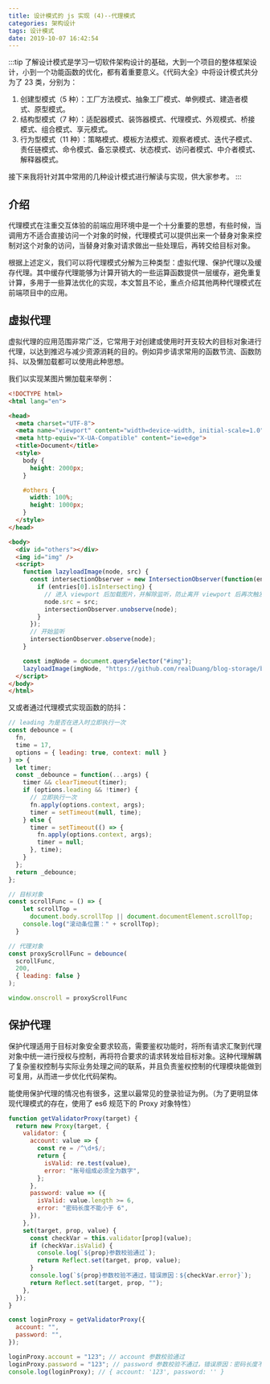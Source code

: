 ```yaml
---
title: 设计模式的 js 实现 (4)--代理模式
categories: 架构设计
tags: 设计模式
date: 2019-10-07 16:42:54
---
```


:::tip
了解设计模式是学习一切软件架构设计的基础，大到一个项目的整体框架设计，小到一个功能函数的优化，都有着重要意义。《代码大全》中将设计模式共分为了 23 类，分别为：

1. 创建型模式（5 种）：工厂方法模式、抽象工厂模式、单例模式、建造者模式、原型模式。
2. 结构型模式（7 种）：适配器模式、装饰器模式、代理模式、外观模式、桥接模式、组合模式、享元模式。
3. 行为型模式（11 种）：策略模式、模板方法模式、观察者模式、迭代子模式、责任链模式、命令模式、备忘录模式、状态模式、访问者模式、中介者模式、解释器模式。

接下来我将针对其中常用的几种设计模式进行解读与实现，供大家参考。
:::

## 介绍

代理模式在注重交互体验的前端应用环境中是一个十分重要的思想，有些时候，当调用方不适合直接访问一个对象的时候，代理模式可以提供出来一个替身对象来控制对这个对象的访问，当替身对象对请求做出一些处理后，再转交给目标对象。

根据上述定义，我们可以将代理模式分解为三种类型：虚拟代理、保护代理以及缓存代理。其中缓存代理能够为计算开销大的一些运算函数提供一层缓存，避免重复计算，多用于一些算法优化的实现，本文暂且不论，重点介绍其他两种代理模式在前端项目中的应用。

<!-- more -->

## 虚拟代理

虚拟代理的应用范围非常广泛，它常用于对创建或使用时开支较大的目标对象进行代理，以达到推迟与减少资源消耗的目的。例如异步请求常用的函数节流、函数防抖、以及懒加载都可以使用此种思想。

我们以实现某图片懒加载来举例：

```html
<!DOCTYPE html>
<html lang="en">

<head>
  <meta charset="UTF-8">
  <meta name="viewport" content="width=device-width, initial-scale=1.0">
  <meta http-equiv="X-UA-Compatible" content="ie=edge">
  <title>Document</title>
  <style>
    body {
      height: 2000px;
    }

    #others {
      width: 100%;
      height: 1000px;
    }
  </style>
</head>

<body>
  <div id="others"></div>
  <img id="img" />
  <script>
    function lazyloadImage(node, src) {
      const intersectionObserver = new IntersectionObserver(function(entries) {
        if (entries[0].isIntersecting) {
          // 进入 viewport 后加载图片，并解除监听，防止离开 viewport 后再次触发
          node.src = src;
          intersectionObserver.unobserve(node);
        }
      });
      // 开始监听
      intersectionObserver.observe(node);
    }

    const imgNode = document.querySelector("#img");
    lazyloadImage(imgNode, "https://github.com/realDuang/blog-storage/blob/master/avatar.jpg?raw=true");
  </script>
</body>
</html>
```

又或者通过代理模式实现函数的防抖：

```js
// leading 为是否在进入时立即执行一次
const debounce = (
  fn,
  time = 17,
  options = { leading: true, context: null }
) => {
  let timer;
  const _debounce = function(...args) {
    timer && clearTimeout(timer);
    if (options.leading && !timer) {
      // 立即执行一次
      fn.apply(options.context, args);
      timer = setTimeout(null, time);
    } else {
      timer = setTimeout(() => {
        fn.apply(options.context, args);
        timer = null;
      }, time);
    }
  };
  return _debounce;
};

// 目标对象
const scrollFunc = () => {
    let scrollTop =
      document.body.scrollTop || document.documentElement.scrollTop;
    console.log("滚动条位置：" + scrollTop);
  }

// 代理对象
const proxyScrollFunc = debounce(
  scrollFunc,
  200,
  { leading: false }
);

window.onscroll = proxyScrollFunc
```

## 保护代理

保护代理适用于目标对象安全要求较高，需要鉴权功能时，将所有请求汇聚到代理对象中统一进行授权与控制，再将符合要求的请求转发给目标对象。这种代理解耦了复杂鉴权控制与实际业务处理之间的联系，并且负责鉴权控制的代理模块能做到可复用，从而进一步优化代码架构。

能使用保护代理的情况也有很多，这里以最常见的登录验证为例。（为了更明显体现代理模式的存在，使用了 es6 规范下的 Proxy 对象特性）

```js
function getValidatorProxy(target) {
  return new Proxy(target, {
    validator: {
      account: value => {
        const re = /^\d+$/;
        return {
          isValid: re.test(value),
          error: "账号组成必须全为数字",
        };
      },
      password: value => ({
        isValid: value.length >= 6,
        error: "密码长度不能小于 6",
      }),
    },
    set(target, prop, value) {
      const checkVar = this.validator[prop](value);
      if (checkVar.isValid) {
        console.log(`${prop}参数校验通过`);
        return Reflect.set(target, prop, value);
      }
      console.log(`${prop}参数校验不通过，错误原因：${checkVar.error}`);
      return Reflect.set(target, prop, "");
    },
  });
}

const loginProxy = getValidatorProxy({
  account: "",
  password: "",
});

loginProxy.account = "123"; // account 参数校验通过
loginProxy.password = "123"; // password 参数校验不通过，错误原因：密码长度不能小于 6
console.log(loginProxy); // { account: '123', password: '' }
```
